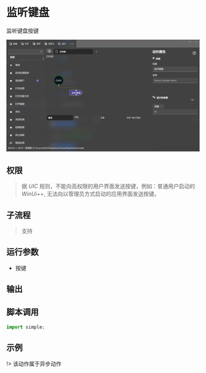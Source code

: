 # 监听键盘 
监听键盘按键

![ListenKeyboard](./images/06.png ':size=90%')

## 权限
> 据 *UIC* 规则，不能向高权限的用户界面发送按键，例如：普通用户启动的 *WinUi++*, 无法向以管理员方式启动的应用界面发送按键。

## 子流程
> 支持


## 运行参数

* 按键


## 输出

    


## 脚本调用

```python
import simple;

```

## 示例


!> 该动作属于异步动作